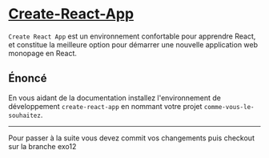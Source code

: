 # [Create-React-App](https://fr.reactjs.org/docs/create-a-new-react-app.html#create-react-app)

`Create React App` est un environnement confortable pour apprendre React, et constitue la meilleure option pour démarrer une nouvelle application web monopage en React.

## Énoncé

En vous aidant de la documentation installez l'environnement de développement `create-react-app` en nommant votre projet `comme-vous-le-souhaitez`.


---

Pour passer à la suite vous devez commit vos changements puis checkout sur la branche exo12








